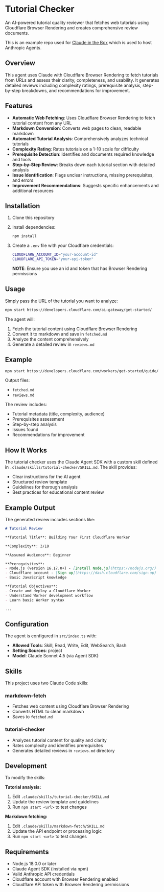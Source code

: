# Tutorial Checker

An AI-powered tutorial quality reviewer that fetches web tutorials using Cloudflare Browser Rendering and creates comprehensive review documents.

This is an example repo used for [Claude in the Box](https://github.com/craigsdennis/claude-in-the-box) which is used to host Anthropic Agents.

## Overview

This agent uses Claude with Cloudflare Browser Rendering to fetch tutorials from URLs and assess their clarity, completeness, and usability. It generates detailed reviews including complexity ratings, prerequisite analysis, step-by-step breakdowns, and recommendations for improvement.

## Features

- **Automatic Web Fetching**: Uses Cloudflare Browser Rendering to fetch tutorial content from any URL
- **Markdown Conversion**: Converts web pages to clean, readable markdown
- **Automated Tutorial Analysis**: Comprehensively analyzes technical tutorials
- **Complexity Rating**: Rates tutorials on a 1-10 scale for difficulty
- **Prerequisite Detection**: Identifies and documents required knowledge and tools
- **Step-by-Step Review**: Breaks down each tutorial section with detailed analysis
- **Issue Identification**: Flags unclear instructions, missing prerequisites, and errors
- **Improvement Recommendations**: Suggests specific enhancements and additional resources

## Installation

1. Clone this repository
2. Install dependencies:
   ```bash
   npm install
   ```
3. Create a `.env` file with your Cloudflare credentials:
   ```bash
   CLOUDFLARE_ACCOUNT_ID="your-account-id"
   CLOUDFLARE_API_TOKEN="your-api-token"
   ```

   __NOTE__: Ensure you use an id and token that has Browser Rendering permissions

## Usage

Simply pass the URL of the tutorial you want to analyze:

```bash
npm start https://developers.cloudflare.com/ai-gateway/get-started/
```

The agent will:
1. Fetch the tutorial content using Cloudflare Browser Rendering
2. Convert it to markdown and save in `fetched.md`
3. Analyze the content comprehensively
4. Generate a detailed review in `reviews.md`

## Example

```bash
npm start https://developers.cloudflare.com/workers/get-started/guide/
```

Output files:
- `fetched.md`
- `reviews.md`

The review includes:
- Tutorial metadata (title, complexity, audience)
- Prerequisites assessment
- Step-by-step analysis
- Issues found
- Recommendations for improvement

## How It Works

The tutorial checker uses the Claude Agent SDK with a custom skill defined in `.claude/skills/tutorial-checker/SKILL.md`. The skill provides:

- Clear instructions for the AI agent
- Structured review template
- Guidelines for thorough analysis
- Best practices for educational content review

## Example Output

The generated review includes sections like:

```markdown
# Tutorial Review

**Tutorial Title**: Building Your First Cloudflare Worker

**Complexity**: 3/10

**Assumed Audience**: Beginner

**Prerequisites**:
- Node.js (version 16.17.0+) - [Install Node.js](https://nodejs.org/)
- Cloudflare account - [Sign up](https://dash.cloudflare.com/sign-up)
- Basic JavaScript knowledge

**Tutorial Objectives**:
- Create and deploy a Cloudflare Worker
- Understand Worker development workflow
- Learn basic Worker syntax

...
```

## Configuration

The agent is configured in `src/index.ts` with:

- **Allowed Tools**: Skill, Read, Write, Edit, WebSearch, Bash
- **Setting Sources**: project
- **Model**: Claude Sonnet 4.5 (via Agent SDK)

## Skills

This project uses two Claude Code skills:

### markdown-fetch
- Fetches web content using Cloudflare Browser Rendering
- Converts HTML to clean markdown
- Saves to `fetched.md`

### tutorial-checker
- Analyzes tutorial content for quality and clarity
- Rates complexity and identifies prerequisites
- Generates detailed reviews in `reviews.md` directory

## Development

To modify the skills:

**Tutorial analysis:**
1. Edit `.claude/skills/tutorial-checker/SKILL.md`
2. Update the review template and guidelines
3. Run `npm start <url>` to test changes

**Markdown fetching:**
1. Edit `.claude/skills/markdown-fetch/SKILL.md`
2. Update the API endpoint or processing logic
3. Run `npm start <url>` to test changes

## Requirements

- Node.js 18.0.0 or later
- Claude Agent SDK (installed via npm)
- Valid Anthropic API credentials
- Cloudflare account with Browser Rendering enabled
- Cloudflare API token with Browser Rendering permissions
